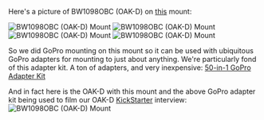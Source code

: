 Here's a picture of BW1098OBC (OAK-D) on [this](https://github.com/luxonis/depthai-hardware/blob/master/BW1098OBC_DepthAI_USB3C/Mechanical/1098obc_gopro_bracket%20v19.step) mount:

![BW1098OBC (OAK-D) Mount](https://i.imgur.com/hwNvWAl.jpg)
![BW1098OBC (OAK-D) Mount](https://i.imgur.com/aPh4f4p.jpg)
![BW1098OBC (OAK-D) Mount](https://i.imgur.com/mxPx3bM.jpg)
![BW1098OBC (OAK-D) Mount](https://i.imgur.com/YJjjgSA.jpg)

So we did GoPro mounting on this mount so it can be used with ubiquitous GoPro adapters for mounting to just about anything.  We're particularly fond of this adapter kit.  A ton of adapters, and very inexpensive:
[50-in-1 GoPro Adapter Kit](https://www.amazon.com/gp/product/B01171X0UW/ref=ppx_yo_dt_b_search_asin_title?ie=UTF8&psc=1)

And in fact here is the OAK-D with this mount and the above GoPro adapter kit being used to film our OAK-D [KickStarter](https://www.kickstarter.com/projects/opencv/opencv-ai-kit/) interview:
![BW1098OBC (OAK-D) Mount](https://i.imgur.com/DpYd8wZ.jpg)
